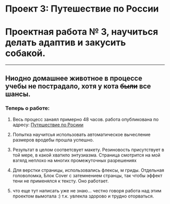 # Проект 3: Путешествие по России


# Проектная работа № 3, научиться делать адаптив и закусить собакой.
-------------------------------------------------------------------------
## Ниодно домашнее животное в процессе учебы не пострадало, хотя у кота ~~были~~ все шансы.

### Теперь о работе:

1. Весь процесс занаял примерно 48 часов. работа опубликована по адресу: [Путешествие по Росиии](https://jedkaz.github.io/russian-travel/  "Авторство Владимир Зуденков")

2. Попытка научитсья использовать  автоматическое вычесление размеров вродебы прошла успешно.
3. Результат в целом соответсвует макету. Резиновость присутствует в той мере, в какой хватило энтузиазма. Страница смотрится на мой взгялд неплохо на многих промежуточных разрешениях
4. Для верстки страницы, использовались флексы, м гриды. Отдельная головоломка, Блок Cover  с затемнением странцы, так чтобы эффект тени
не применялся к тексту. Оно работает.

5. что еще тут написать уже не знаю...  честно говоря работа над этим проектом вымотала :) т.к. увлекла здорово и трудно оторваться.
